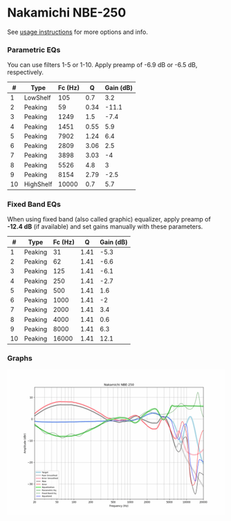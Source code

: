 # Nakamichi NBE-250
See [usage instructions](https://github.com/jaakkopasanen/AutoEq#usage) for more options and info.

### Parametric EQs
You can use filters 1-5 or 1-10. Apply preamp of -6.9 dB or -6.5 dB, respectively.

|   # | Type      |   Fc (Hz) |    Q |   Gain (dB) |
|-----|-----------|-----------|------|-------------|
|   1 | LowShelf  |       105 | 0.7  |         3.2 |
|   2 | Peaking   |        59 | 0.34 |       -11.1 |
|   3 | Peaking   |      1249 | 1.5  |        -7.4 |
|   4 | Peaking   |      1451 | 0.55 |         5.9 |
|   5 | Peaking   |      7902 | 1.24 |         6.4 |
|   6 | Peaking   |      2809 | 3.06 |         2.5 |
|   7 | Peaking   |      3898 | 3.03 |        -4   |
|   8 | Peaking   |      5526 | 4.8  |         3   |
|   9 | Peaking   |      8154 | 2.79 |        -2.5 |
|  10 | HighShelf |     10000 | 0.7  |         5.7 |

### Fixed Band EQs
When using fixed band (also called graphic) equalizer, apply preamp of **-12.4 dB** (if available) and set gains manually with these parameters.

|   # | Type    |   Fc (Hz) |    Q |   Gain (dB) |
|-----|---------|-----------|------|-------------|
|   1 | Peaking |        31 | 1.41 |        -5.3 |
|   2 | Peaking |        62 | 1.41 |        -6.6 |
|   3 | Peaking |       125 | 1.41 |        -6.1 |
|   4 | Peaking |       250 | 1.41 |        -2.7 |
|   5 | Peaking |       500 | 1.41 |         1.6 |
|   6 | Peaking |      1000 | 1.41 |        -2   |
|   7 | Peaking |      2000 | 1.41 |         3.4 |
|   8 | Peaking |      4000 | 1.41 |         0.6 |
|   9 | Peaking |      8000 | 1.41 |         6.3 |
|  10 | Peaking |     16000 | 1.41 |        12.1 |

### Graphs
![](./Nakamichi%20NBE-250.png)
